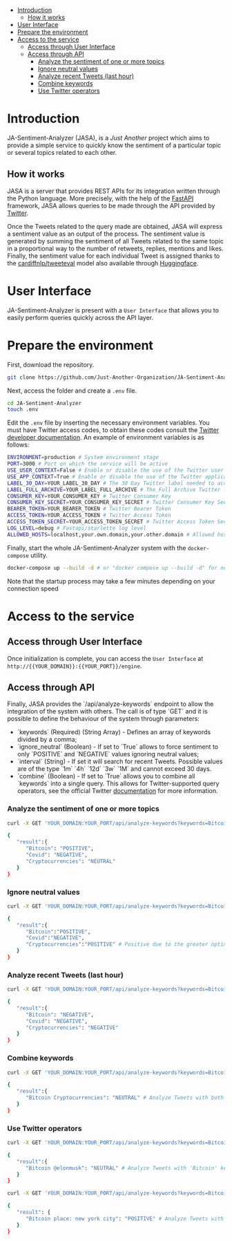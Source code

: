 - [Introduction](#org1feee9f)
  - [How it works](#org0c0609d)
- [User Interface](#org8a8f54f)
- [Prepare the environment](#orgd750144)
- [Access to the service](#orgeabc49f)
  - [Access through User Interface](#org282d74b)
  - [Access through API](#orgc6bb1d3)
    - [Analyze the sentiment of one or more topics](#org6aa98cb)
    - [Ignore neutral values](#org598b43e)
    - [Analyze recent Tweets (last hour)](#org8981d64)
    - [Combine keywords](#org3ff6573)
    - [Use Twitter operators](#orgfee348d)



<a id="org1feee9f"></a>

# Introduction

JA-Sentiment-Analyzer (JASA), is a *Just Another* project which aims to provide a simple service to quickly know the sentiment of a particular topic or several topics related to each other.


<a id="org0c0609d"></a>

## How it works

JASA is a server that provides REST APIs for its integration written through the Python language. More precisely, with the help of the [FastAPI](https://fastapi.tiangolo.com/) framework, JASA allows queries to be made through the API provided by [Twitter](https://twitter.com/).

Once the Tweets related to the query made are obtained, JASA will express a sentiment value as an output of the process. The sentiment value is generated by summing the sentiment of all Tweets related to the same topic in a proportional way to the number of retweets, replies, mentions and likes. Finally, the sentiment value for each individual Tweet is assigned thanks to the [cardiffnlp/tweeteval](https://github.com/cardiffnlp/tweeteval/blob/main/README.md) model also available through [Huggingface](https://huggingface.co/cardiffnlp/twitter-roberta-base-sentiment).


<a id="org8a8f54f"></a>

# User Interface

JA-Sentiment-Analyzer is present with a `User Interface` that allows you to easily perform queries quickly across the API layer.


<a id="orgd750144"></a>

# Prepare the environment

First, download the repository.

```sh
git clone https://github.com/Just-Another-Organization/JA-Sentiment-Analyzer.git
```

Next, access the folder and create a `.env` file.

```sh
cd JA-Sentiment-Analyzer
touch .env
```

Edit the `.env` file by inserting the necessary environment variables. You must have Twitter access codes, to obtain these codes consult the [Twitter developer documentation](https://developer.twitter.com/en/docs/twitter-api/getting-started/getting-access-to-the-twitter-api). An example of environment variables is as follows:

```sh
ENVIRONMENT=production # System environment stage
PORT=3000 # Port on which the service will be active
USE_USER_CONTEXT=False # Enable or disable the use of the Twitter user context
USE_APP_CONTEXT=True # Enable or disable the use of the Twitter application context
LABEL_30_DAY=YOUR_LABEL_30_DAY # The 30 Day Twitter label needed to access recent tweets
LABEL_FULL_ARCHIVE=YOUR_LABEL_FULL_ARCHIVE # The Full Archive Twitter label needed to access popular tweets
CONSUMER_KEY=YOUR_CONSUMER_KEY # Twitter Consumer Key
CONSUMER_KEY_SECRET=YOUR_CONSUMER_KEY_SECRET # Twitter Consumer Key Secret
BEARER_TOKEN=YOUR_BEARER_TOKEN # Twitter Bearer Token
ACCESS_TOKEN=YOUR_ACCESS_TOKEN # Twitter Access Token
ACCESS_TOKEN_SECRET=YOUR_ACCESS_TOKEN_SECRET # Twitter Access Token Secret
LOG_LEVEL=debug # Fastapi/starlette log level
ALLOWED_HOSTS=localhost,your.own.domain,your.other.domain # Allowed hosts, you can also set 0.0.0.0 to enable all hosts
```

Finally, start the whole JA-Sentiment-Analyzer system with the `docker-compose` utility.

```sh
docker-compose up --build -d # or "docker compose up --build -d" for newer docker version
```

Note that the startup process may take a few minutes depending on your connection speed


<a id="orgeabc49f"></a>

# Access to the service


<a id="org282d74b"></a>

## Access through User Interface

Once initialization is complete, you can access the `User Interface` at `http://{{YOUR_DOMAIN}}:{{YOUR_PORT}}/engine`.


<a id="orgc6bb1d3"></a>

## Access through API

Finally, JASA provides the \`/api/analyze-keywords\` endpoint to allow the integration of the system with others. The call is of type \`GET\` and it is possible to define the behaviour of the system through parameters:

-   \`keywords\` (Required) (String Array) - Defines an array of keywords divided by a comma;
-   \`ignore\_neutral\` (Boolean) - If set to \`True\` allows to force sentiment to only \`POSITIVE\` and \`NEGATIVE\` values ignoring neutral values;
-   \`interval\` (String) - If set it will search for recent Tweets. Possible values are of the type \`1m\` \`4h\` \`12d\` \`3w\` \`1M\` and cannot exceed 30 days.
-   \`combine\` (Boolean) - If set to \`True\` allows you to combine all \`keywords\` into a single query. This allows for Twitter-supported query operators, see the official Twitter [documentation](https://developer.twitter.com/en/docs/twitter-api/tweets/search/integrate/build-a-query) for more information.


<a id="org6aa98cb"></a>

### Analyze the sentiment of one or more topics

```sh
curl -X GET 'YOUR_DOMAIN:YOUR_PORT/api/analyze-keywords?keywords=Bitcoin,Covid,Cryptocurrencies'

{
   "result":{
      "Bitcoin": "POSITIVE",
      "Covid": "NEGATIVE",
      "Cryptocurrencies": "NEUTRAL"
   }
}
```


<a id="org598b43e"></a>

### Ignore neutral values

```sh
curl -X GET 'YOUR_DOMAIN:YOUR_PORT/api/analyze-keywords?keywords=Bitcoin,Covid,Cryptocurrencies&ignore_neutral=True'

{
   "result":{
      "Bitcoin":"POSITIVE",
      "Covid":"NEGATIVE",
      "Cryptocurrencies":"POSITIVE" # Positive due to the greater optimism compared to pessimism
   }
}
```


<a id="org8981d64"></a>

### Analyze recent Tweets (last hour)

```sh
curl -X GET 'YOUR_DOMAIN:YOUR_PORT/api/analyze-keywords?keywords=Bitcoin,Covid,Cryptocurrencies&interval=1h'

{
   "result":{
      "Bitcoin": "NEGATIVE",
      "Covid": "NEGATIVE",
      "Cryptocurrencies": "NEGATIVE"
   }
}
```


<a id="org3ff6573"></a>

### Combine keywords

```sh
curl -X GET 'YOUR_DOMAIN:YOUR_PORT/api/analyze-keywords?keywords=Bitcoin,Cryptocurrencies&combine=True'

{
   "result":{
      "Bitcoin Cryptocurrencies": "NEUTRAL" # Analyze Tweets with both 'Bitcoin' and 'Cryptocurrencies' keywords
   }
}
```


<a id="orgfee348d"></a>

### Use Twitter operators

```sh
curl -X GET 'YOUR_DOMAIN:YOUR_PORT/api/analyze-keywords?keywords=Bitcoin,@elonmusk&combine=True'

{
   "result":{
      "Bitcoin @elonmusk": "NEUTRAL" # Analyze Tweets with 'Bitcoin' keyword related to '@elonmusk' user
   }
}
```

```sh
curl -X GET 'YOUR_DOMAIN:YOUR_PORT/api/analyze-keywords?keywords=Bitcoin,place:new%20york%20city&combine=True'

{
   "result": {
      "Bitcoin place: new york city": "POSITIVE" # Analyze Tweets with 'Bitcoin' keyword from New York City
   }
}
```
